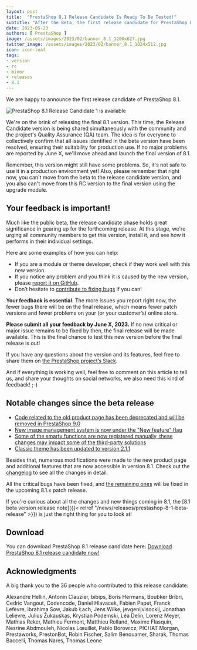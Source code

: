 ```yaml
---
layout: post
title:  "PrestaShop 8.1 Release Candidate Is Ready To Be Tested!"
subtitle: "After the Beta, the first release candidate for PrestaShop 8.1 is now ready for you to test!"
date: 2023-05-23
authors: [ PrestaShop ]
image: /assets/images/2023/02/banner_8.1_1200x627.jpg
twitter_image: /assets/images/2023/02/banner_8.1_1024x512.jpg
icon: icon-leaf
tags:
- version
- rc
- minor
- releases
- 8.1
---
```


We are happy to announce the first release candidate of PrestaShop 8.1.

![PrestaShop 8.1 Release Candidate 1 is available](/assets/images/2023/02/banner_8.1_1534x424.png)

We're on the brink of releasing the final 8.1 version. This time, the Release Candidate version is being shared simultaneously with the community and the project's Quality Assurance (QA) team. The idea is for everyone to collectively confirm that all issues identified in the beta version have been resolved, ensuring their suitability for production use. If no major problems are reported by June X, we'll move ahead and launch the final version of 8.1.

Remember, this version might still have some problems. So, it's not safe to use it in a production environment yet! Also, please remember that right now, you can't move from the beta to the release candidate version, and you also can't move from this RC version to the final version using the upgrade module.

## Your feedback is important!

Much like the public beta, the release candidate phase holds great significance in gearing up for the forthcoming release. At this stage, we're urging all community members to get this version, install it, and see how it performs in their individual settings.

Here are some examples of how you can help:
* If you are a module or theme developer, check if they work well with this new version.
* If you notice any problem and you think it is caused by the new version, please [report it on GitHub](https://github.com/PrestaShop/PrestaShop/issues/new/choose).
* Don’t hesitate to [contribute to fixing bugs](https://devdocs.prestashop-project.org/8/contribute/contribute-pull-requests/) if you can!

**Your feedback is essential.** The more issues you report right now, the fewer bugs there will be on the final release, which means fewer patch versions and fewer problems on your (or your customer’s) online store.

**Please submit all your feedback by June X, 2023.** If no new critical or major issue remains to be fixed by then, the final release will be made available. This is the final chance to test this new version before the final release is out!

If you have any questions about the version and its features, feel free to share them on [the PrestaShop project’s Slack](https://www.prestashop-project.org/slack/).

And if everything is working well, feel free to comment on this article to tell us, and share your thoughts on social networks, we also need this kind of feedback! ;-)

## Notable changes since the beta release

- [Code related to the old product page has been deprecated and will be removed in PrestaShop 9.0](https://github.com/PrestaShop/PrestaShop/pull/32194)
- [New image management system is now under the "New feature" flag](https://github.com/PrestaShop/PrestaShop/pull/31662)
- [Some of the smarty functions are now registered manually, these changes may impact some of the third-party solutions](https://github.com/PrestaShop/PrestaShop/pull/32197)
- [Classic theme has been updated to version 2.1.1](https://github.com/PrestaShop/PrestaShop/pull/32574)

Besides that, numerous modifications were made to the new product page and additional features that are now accessible in version 8.1.
Check out the [changelog](https://github.com/PrestaShop/PrestaShop/releases/tag/8.1.0-rc.1) to see all the changes in detail.

All the critical bugs have been fixed, and [the remaining ones](https://github.com/PrestaShop/PrestaShop/issues?q=is%3Aopen+is%3Aissue+label%3A8.1.x+label%3ABug+label%3ARegression) will be fixed in the upcoming 8.1.x patch release.

If you're curious about all the changes and new things coming in 8.1, the [8.1 beta version release note]({{< relref "/news/releases/prestashop-8-1-beta-release" >}}) is just the right thing for you to look at!

## Download

You can download PrestaShop 8.1 release candidate here:
[Download PrestaShop 8.1 release candidate now!](https://github.com/PrestaShop/PrestaShop/releases/tag/8.1.0-rc.1)

## Acknowledgments

A big thank you to the 36 people who contributed to this release candidate:

Alexandre Hellin, Antonin Clauzier, bibips, Boris Hermans, Boubker Bribri, Cedric Vangout, Codencode, Daniel Hlavacek, Fabien Papet, Franck Lefèvre, Ibrahima Sow, Jakub Łach, Jens Wilke, jevgenijvisockij, Jonathan Lelievre, Julius Žukauskas, Krystian Podemski, Léa Delin, Lorenz Meyer, Mathias Reker, Mathieu Ferment, Matthieu Rolland, Maxime Flasquin, Nesrine Abdmouleh, Nicolas Lœuillet, Pablo Borowicz, PICHAT Morgan, Prestaworks, PrestonBot, Robin Fischer, Salim Benouamer, Sharak, Thomas Baccelli, Thomas Nares, Thomas Leone
